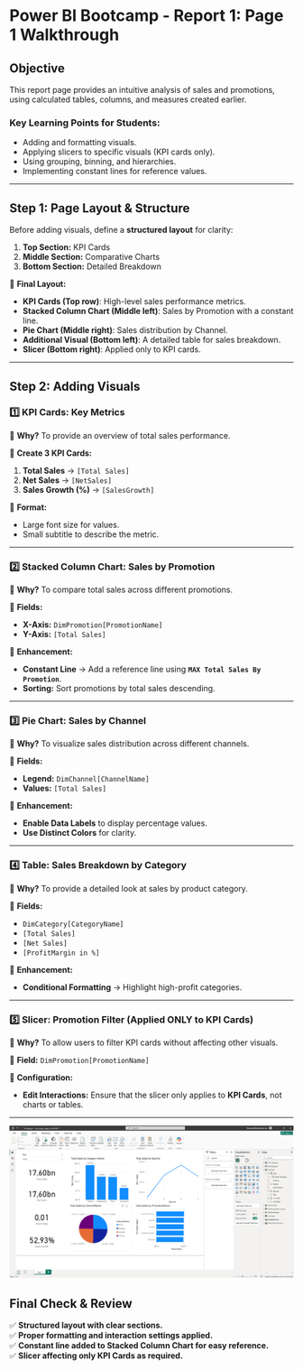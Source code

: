 # **Power BI Bootcamp - Report 1: Page 1 Walkthrough**

## **Objective**
This report page provides an intuitive analysis of sales and promotions, using calculated tables, columns, and measures created earlier.

### **Key Learning Points for Students:**
- Adding and formatting visuals.
- Applying slicers to specific visuals (KPI cards only).
- Using grouping, binning, and hierarchies.
- Implementing constant lines for reference values.

---

## **Step 1: Page Layout & Structure**
Before adding visuals, define a **structured layout** for clarity:
1. **Top Section:** KPI Cards
2. **Middle Section:** Comparative Charts
3. **Bottom Section:** Detailed Breakdown

📌 **Final Layout:**
- **KPI Cards (Top row)**: High-level sales performance metrics.
- **Stacked Column Chart (Middle left)**: Sales by Promotion with a constant line.
- **Pie Chart (Middle right)**: Sales distribution by Channel.
- **Additional Visual (Bottom left)**: A detailed table for sales breakdown.
- **Slicer (Bottom right)**: Applied only to KPI cards.

---

## **Step 2: Adding Visuals**

### **1️⃣ KPI Cards: Key Metrics**
📍 **Why?** To provide an overview of total sales performance.

🔹 **Create 3 KPI Cards:**
1. **Total Sales** → `[Total Sales]`
2. **Net Sales** → `[NetSales]`
3. **Sales Growth (%)** → `[SalesGrowth]`

📌 **Format:**
- Large font size for values.
- Small subtitle to describe the metric.

---

### **2️⃣ Stacked Column Chart: Sales by Promotion**
📍 **Why?** To compare total sales across different promotions.

🔹 **Fields:**
- **X-Axis:** `DimPromotion[PromotionName]`
- **Y-Axis:** `[Total Sales]`

📌 **Enhancement:**
- **Constant Line** → Add a reference line using **`MAX Total Sales By Promotion`**.
- **Sorting:** Sort promotions by total sales descending.

---

### **3️⃣ Pie Chart: Sales by Channel**
📍 **Why?** To visualize sales distribution across different channels.

🔹 **Fields:**
- **Legend:** `DimChannel[ChannelName]`
- **Values:** `[Total Sales]`

📌 **Enhancement:**
- **Enable Data Labels** to display percentage values.
- **Use Distinct Colors** for clarity.

---

### **4️⃣ Table: Sales Breakdown by Category**
📍 **Why?** To provide a detailed look at sales by product category.

🔹 **Fields:**
- `DimCategory[CategoryName]`
- `[Total Sales]`
- `[Net Sales]`
- `[ProfitMargin in %]`

📌 **Enhancement:**
- **Conditional Formatting** → Highlight high-profit categories.

---

### **5️⃣ Slicer: Promotion Filter (Applied ONLY to KPI Cards)**
📍 **Why?** To allow users to filter KPI cards without affecting other visuals.

🔹 **Field:** `DimPromotion[PromotionName]`

📌 **Configuration:**
- **Edit Interactions:** Ensure that the slicer only applies to **KPI Cards**, not charts or tables.

---

![Report 1 page1](https://github.com/bejaouibechir/PowerBI/blob/main/English/8.Project/img/6.png)


## **Final Check & Review**
✅ **Structured layout with clear sections.**  
✅ **Proper formatting and interaction settings applied.**  
✅ **Constant line added to Stacked Column Chart for easy reference.**  
✅ **Slicer affecting only KPI Cards as required.**  


